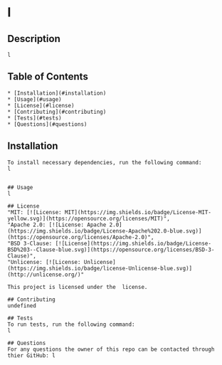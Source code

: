 
  # l

  ## Description
    l

  ## Table of Contents
    * [Installation](#installation)
    * [Usage](#usage)
    * [License](#license)
    * [Contributing](#contributing)
    * [Tests](#tests)
    * [Questions](#questions)
  
  ## Installation 
    To install necessary dependencies, run the following command: 
    l

   
    ## Usage
    l

    ## License
    "MIT: [![License: MIT](https://img.shields.io/badge/License-MIT-yellow.svg)](https://opensource.org/licenses/MIT)",
    "Apache 2.0: [![License: Apache 2.0](https://img.shields.io/badge/License-Apache%202.0-blue.svg)](https://opensource.org/licenses/Apache-2.0)",
    "BSD 3-Clause: [![License](https://img.shields.io/badge/License-BSD%203--Clause-blue.svg)](https://opensource.org/licenses/BSD-3-Clause)",
    "Unlicense: [![License: Unlicense](https://img.shields.io/badge/license-Unlicense-blue.svg)](http://unlicense.org/)"

    This project is licensed under the  license.

    ## Contributing 
    undefined

    ## Tests 
    To run tests, run the following command:
    l

    ## Questions 
    For any questions the owner of this repo can be contacted through thier GitHub: l



